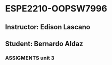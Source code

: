 # ESPE2210-OOPSW7996
## Instructor: Edison Lascano
## Student: Bernardo Aldaz
### ASSIGMENTS unit 3
